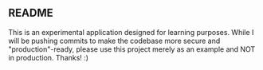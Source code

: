 ## README

This is an experimental application designed for learning purposes. While I will be pushing commits to make the codebase more secure and "production"-ready, please use this project merely as an example and NOT in production. Thanks! :)

